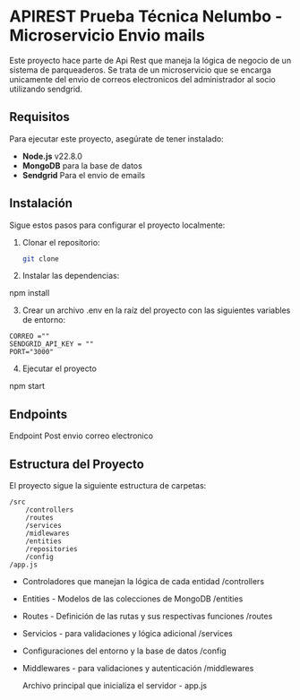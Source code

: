 # APIREST Prueba Técnica Nelumbo - Microservicio Envio mails

Este proyecto hace parte de Api Rest que maneja la lógica de negocio de un sistema de parqueaderos. Se trata de un microservicio que se encarga unicamente del envio de correos electronicos del administrador al socio utilizando sendgrid.

## Requisitos

Para ejecutar este proyecto, asegúrate de tener instalado:

- **Node.js** v22.8.0
- **MongoDB** para la base de datos
- **Sendgrid** Para el envio de emails

## Instalación

Sigue estos pasos para configurar el proyecto localmente:

1. Clonar el repositorio:

   ```bash
   git clone 

2. Instalar las dependencias:

npm install

3. Crear un archivo .env en la raíz del proyecto con las siguientes variables de entorno:

```
CORREO =""
SENDGRID_API_KEY = ""
PORT="3000"
```

4. Ejecutar el proyecto 

npm start

## Endpoints

Endpoint Post envio correo electronico

## Estructura del Proyecto

El proyecto sigue la siguiente estructura de carpetas:

```
/src 
    /controllers 
    /routes
    /services
    /midlewares
    /entities
    /repositories
    /config
/app.js
```

- Controladores que manejan la lógica de cada entidad /controllers 
- Entities - Modelos de las colecciones de MongoDB  /entities
- Routes - Definición de las rutas y sus respectivas funciones /routes
- Servicios - para validaciones y lógica adicional /services
- Configuraciones del entorno y la base de datos  /config
- Middlewares - para validaciones y autenticación /middlewares  
 
  Archivo principal que inicializa el servidor - app.js